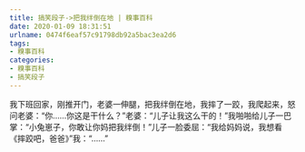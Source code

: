 ```yaml
---
title: 搞笑段子->把我绊倒在地 | 糗事百科
date: 2020-01-09 18:31:51
urlname: 0474f6eaf57c91798db92a5bac3ea2d6
tags: 
- 糗事百科
categories:
- 糗事百科
- 搞笑段子
---
```

我下班回家，刚推开门，老婆一伸腿，把我绊倒在地，我摔了一跤，我爬起来，怒问老婆：“你……你这是干什么？”老婆：“儿子让我这么干的！”我啪啪给儿子一巴掌：“小兔崽子，你敢让你妈把我绊倒！”儿子一脸委屈：“我给妈妈说，我想看《摔跤吧，爸爸》”我：“……”


